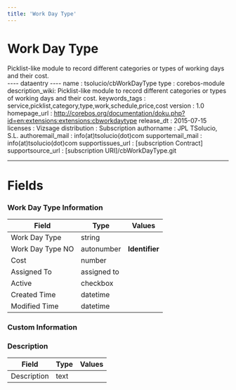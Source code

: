 ```yaml
---
title: 'Work Day Type'
---
```


Work Day Type
=============

Picklist-like module to record different categories or types of working
days and their cost.  
---- dataentry ---- name : tsolucio/cbWorkDayType type : corebos-module
description\_wiki: Picklist-like module to record different categories
or types of working days and their cost. keywords\_tags :
service,picklist,category,type,work,schedule,price,cost version : 1.0
homepage\_url :
<http://corebos.org/documentation/doku.php?id=en:extensions:extensions:cbworkdaytype>
release\_dt : 2015-07-15 licenses : Vizsage distribution : Subscription
authorname : JPL TSolucio, S.L. authoremail\_mail :
info(at)tsolucio(dot)com supportemail\_mail : info(at)tsolucio(dot)com
supportissues\_url : \[subscription Contract\] supportsource\_url :
\[subscription URI\]/cbWorkDayType.git

------------------------------------------------------------------------

  

Fields
======

### Work Day Type Information

<table>
<thead>
<tr class="header">
<th>Field</th>
<th>Type</th>
<th>Values</th>
</tr>
</thead>
<tbody>
<tr class="odd">
<td>Work Day Type</td>
<td>string</td>
<td></td>
</tr>
<tr class="even">
<td>Work Day Type NO</td>
<td>autonumber</td>
<td><strong>Identifier</strong></td>
</tr>
<tr class="odd">
<td>Cost</td>
<td>number</td>
<td></td>
</tr>
<tr class="even">
<td>Assigned To</td>
<td>assigned to</td>
<td></td>
</tr>
<tr class="odd">
<td>Active</td>
<td>checkbox</td>
<td></td>
</tr>
<tr class="even">
<td>Created Time</td>
<td>datetime</td>
<td></td>
</tr>
<tr class="odd">
<td>Modified Time</td>
<td>datetime</td>
<td></td>
</tr>
</tbody>
</table>

### Custom Information

### Description

<table>
<thead>
<tr class="header">
<th>Field</th>
<th>Type</th>
<th>Values</th>
</tr>
</thead>
<tbody>
<tr class="odd">
<td>Description</td>
<td>text</td>
<td></td>
</tr>
</tbody>
</table>
